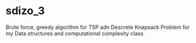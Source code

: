 # sdizo_3
Brute force, greedy algorithm for TSP adn Descrete Knapsack Problem for my Data structures and computational complexity class.
